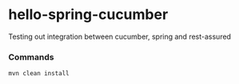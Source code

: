 # hello-spring-cucumber

Testing out integration between cucumber, spring and rest-assured


### Commands 
```bash
mvn clean install
```